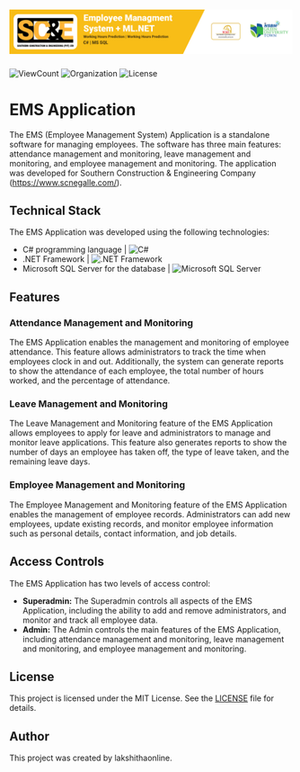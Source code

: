 # <img src="Project-Contents/ADBMS_EMS_Cover.jpg"> 

![ViewCount](https://views.whatilearened.today/views/github/lakshithaonline/EMS-SCNE.svg)
![Organization](https://img.shields.io/badge/organization-DenkNest-blue)
![License](https://img.shields.io/badge/license-MIT-blue)


# EMS Application

The EMS (Employee Management System) Application is a standalone software for managing employees. The software has three main features: attendance management and monitoring, leave management and monitoring, and employee management and monitoring. The application was developed for Southern Construction & Engineering Company (https://www.scnegalle.com/).

## Technical Stack

The EMS Application was developed using the following technologies:

- C# programming language | ![C#](https://img.shields.io/badge/C%23-239120?style=flat-square&logo=c-sharp&logoColor=white)
- .NET Framework | ![.NET Framework](https://img.shields.io/badge/.NET%20Framework-5C2D91?style=flat-square&logo=.net&logoColor=white)
- Microsoft SQL Server for the database | ![Microsoft SQL Server](https://img.shields.io/badge/Microsoft%20SQL%20Server-CC2927?style=flat-square&logo=microsoft-sql-server&logoColor=white)

## Features

### Attendance Management and Monitoring

The EMS Application enables the management and monitoring of employee attendance. This feature allows administrators to track the time when employees clock in and out. Additionally, the system can generate reports to show the attendance of each employee, the total number of hours worked, and the percentage of attendance.

### Leave Management and Monitoring

The Leave Management and Monitoring feature of the EMS Application allows employees to apply for leave and administrators to manage and monitor leave applications. This feature also generates reports to show the number of days an employee has taken off, the type of leave taken, and the remaining leave days.

### Employee Management and Monitoring

The Employee Management and Monitoring feature of the EMS Application enables the management of employee records. Administrators can add new employees, update existing records, and monitor employee information such as personal details, contact information, and job details.

## Access Controls

The EMS Application has two levels of access control:

- **Superadmin:** The Superadmin controls all aspects of the EMS Application, including the ability to add and remove administrators, and monitor and track all employee data.
- **Admin:** The Admin controls the main features of the EMS Application, including attendance management and monitoring, leave management and monitoring, and employee management and monitoring.

## License

This project is licensed under the MIT License. See the [LICENSE](LICENSE) file for details.

## Author

This project was created by lakshithaonline.
